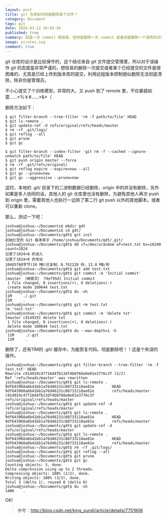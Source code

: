 ```yaml
---
layout: post
title: git 仓库如何彻底删除某个文件？
category: Document
tags: git
date: 2016-03-22 16:03:56
published: true
summary: 回退一次 commit 很容易，但彻底删除一次 commit 或者彻底删除一个误传的文件需要……
image: pirates.svg
comment: true
---
```


git 仓库的设计是比较保守的，这个结论来自 git 文件提交管理里，所以对于误操作 git 的态度是非常严谨的，想轻易的删除一次提交或者某个已经提交的文件是很困难的，尤其是已经上传到版本库的提交，利用远程版本控制貌似删除无法彻底清除，除非你是管理员。


不小心提交了个训练模型，异常的大，又 push 到了 remote 里，不仅暴跳如雷……×%￥#……×&×（

删除方法如下：


```
$ git filter-branch --tree-filter 'rm -f path/to/file' HEAD
$ git ls-remote .
$ git update-ref -d refs/original/refs/heads/master
$ rm -rf .git/logs/
$ git reflog --all
$ git prune
$ git gc
```


```
$ git filter-branch --index-filter 'git rm -f --cached --ignore-unmatch path/to/file' HEAD
$ git push origin master --force
$ rm -rf .git/refs/original/
$ git reflog expire --expire=now --all
$ git gc --prune=now
$ git gc --aggressive --prune=now
```

这时，本地的 .git/ 目录下的二进制数据已经删除，origin 中的并没有删除，另外如果是多人协同的话，其他人的 git 仓库里也没有删除，为避免其他人再次 push 到 origin 里，需要其他人也执行一边除了第二行 git push 以外的其他脚本。或者可以重新 clone。

那么，测试一下吧：


```
joshua@joshua:~/Documents$ mkdir gdt
joshua@joshua:~/Documents$ cd gdt/
joshua@joshua:~/Documents/gdt$ git init
初始化空的 Git 版本库于 /home/joshua/Documents/gdt/.git/
joshua@joshua:~/Documents/gdt$ dd if=/dev/urandom of=test.txt bs=10240 count=1024
记录了1024+0 的读入
记录了1024+0 的写出
10485760字节(10 MB)已复制，0.762128 秒，13.8 MB/秒
joshua@joshua:~/Documents/gdt$ git add test.txt
joshua@joshua:~/Documents/gdt$ git commit -m 'Initial commit'
[master （根提交） 74ef95d] Initial commit
 1 file changed, 0 insertions(+), 0 deletions(-)
 create mode 100644 test.txt
joshua@joshua:~/Documents/gdt$ du -sh
11M     ./.git
21M     .
joshua@joshua:~/Documents/gdt$ git rm test.txt
rm 'test.txt'
joshua@joshua:~/Documents/gdt$ git commit -m 'delete txt'
[master c914919] delete txt
 1 file changed, 0 insertions(+), 0 deletions(-)
 delete mode 100644 test.txt
joshua@joshua:~/Documents/gdt$ du --max-depth=1 -h
 11M     ./.git
 11M     .
```

删除了，还有11M的 .git/ 缓存中，为能恢复代码，彻底删除吧！！这是个失误的操作。


```
joshua@joshua:~/Documents/gdt$ git filter-branch --tree-filter 'rm -f test.txt' HEAD
Rewrite c914919c47716d4fb13df4b0768a0e01e3776c3f (2/2)
Ref 'refs/heads/master' was rewritten
joshua@joshua:~/Documents/gdt$ git ls-remote .
9df643968a6b41bb1a76d46231c88733118ae81e        HEAD
9df643968a6b41bb1a76d46231c88733118ae81e        refs/heads/master
c914919c47716d4fb13df4b0768a0e01e3776c3f        refs/original/refs/heads/master
joshua@joshua:~/Documents/gdt$ git update-ref -d refs/original/refs/heads/master
joshua@joshua:~/Documents/gdt$ git ls-remote .
9df643968a6b41bb1a76d46231c88733118ae81e        HEAD
9df643968a6b41bb1a76d46231c88733118ae81e        refs/heads/master
joshua@joshua:~/Documents/gdt$ git update-ref -d refs/original/refs/heads/master
joshua@joshua:~/Documents/gdt$ git ls-remote .
9df643968a6b41bb1a76d46231c88733118ae81e        HEAD
9df643968a6b41bb1a76d46231c88733118ae81e        refs/heads/master
joshua@joshua:~/Documents/gdt$ rm -rf .git/logs/
joshua@joshua:~/Documents/gdt$ git reflog --all
joshua@joshua:~/Documents/gdt$ git prune
joshua@joshua:~/Documents/gdt$ git gc
Counting objects: 3, done.
Delta compression using up to 2 threads.
Compressing objects: 100% (2/2), done.
Writing objects: 100% (3/3), done.
Total 3 (delta 1), reused 0 (delta 0)
joshua@joshua:~/Documents/gdt$ du -sh
140K    .
```

OK!


> 参考：http://blog.csdn.net/king_sundi/article/details/7751906
